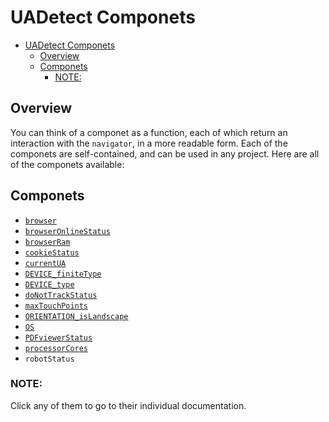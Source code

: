 # UADetect Componets

- [UADetect Componets](#uadetect-componets)
  - [Overview](#overview)
  - [Componets](#componets)
    - [NOTE:](#note)

## Overview

You can think of a componet as a function, each of which return an interaction with the `navigator`, in a more readable form. Each of the componets are self-contained, and can be used in any project. Here are all of the componets available:

## Componets

- [`browser`](browser.md)
- [`browserOnlineStatus`](browserOnlineStatus.md)
- [`browserRam`](browserRam.md) 
- [`cookieStatus`](cookieStatus.md)
- [`currentUA`](currentUA.md)
- [`DEVICE_finiteType`](DEVICE_finiteType.md)
- [`DEVICE_type`](DEVICE_type.md)
- [`doNotTrackStatus`](doNotTrackStatus.md)
- [`maxTouchPoints`](maxTouchPoints.md)
- [`ORIENTATION_isLandscape`](orientation.md)
- [`OS`](os.md)
- [`PDFviewerStatus`](pdfviewerStatus.md)
- [`processorCores`](processorCores.md)
- `robotStatus`

### NOTE: 
Click any of them to go to their individual documentation.